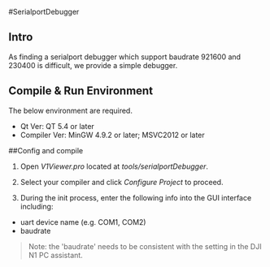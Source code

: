 #SerialportDebugger

## Intro
As finding a serialport debugger which support baudrate 921600 and 230400 is difficult,
we provide a simple debugger. 

## Compile & Run Environment
The below environment are required.
* Qt Ver: QT 5.4 or later
* Compiler Ver: MinGW 4.9.2 or later; MSVC2012 or later

##Config and compile
1. Open *V1Viewer.pro* located at *tools/serialportDebugger*.

2. Select your compiler and click *Configure Project* to proceed.

3. During the init process, enter the following info into the GUI interface including:

* uart device name (e.g. COM1, COM2)
* baudrate

>Note: the 'baudrate' needs to be consistent with the setting in the DJI N1 PC assistant.

